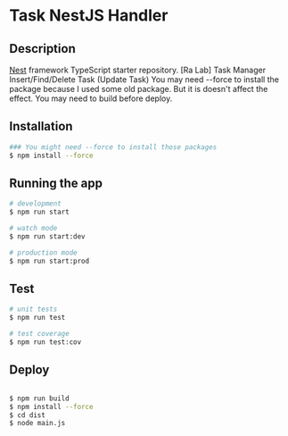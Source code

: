 # Task NestJS Handler


## Description

[Nest](https://github.com/nestjs/nest) framework TypeScript starter repository.
[Ra Lab] Task Manager
Insert/Find/Delete Task (Update Task)
You may need --force to install the package because I used some old package. But it is doesn't affect the effect.
You may need to build before deploy.
## Installation

```bash
### You might need --force to install those packages
$ npm install --force
```

## Running the app

```bash
# development
$ npm run start

# watch mode
$ npm run start:dev

# production mode
$ npm run start:prod
```

## Test

```bash
# unit tests
$ npm run test

# test coverage
$ npm run test:cov
```

## Deploy
```bash

$ npm run build
$ npm install --force
$ cd dist
$ node main.js

```

